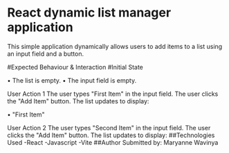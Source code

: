 # React dynamic list manager application

This simple application dynamically allows users to add items to a list using an input field and a button.

#Expected Behaviour & Interaction
#Initial State

• The list is empty.
• The input field is empty.

User Action 1
The user types "First Item" in the input field.
The user clicks the "Add Item" button.
The list updates to display:

• "First Item"

User Action 2
The user types "Second Item" in the input field.
The user clicks the "Add Item" button.
The list updates to display:
##Technologies Used
-React
-Javascript
-Vite
##Author
Submitted by: Maryanne Wavinya
